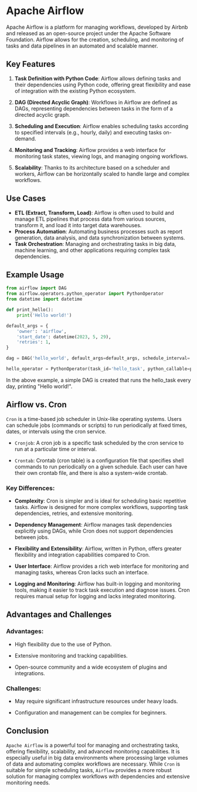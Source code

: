# Apache Airflow

Apache Airflow is a platform for managing workflows, developed by Airbnb and released as an open-source project under the Apache Software Foundation. Airflow allows for the creation, scheduling, and monitoring of tasks and data pipelines in an automated and scalable manner.

## Key Features
1. **Task Definition with Python Code**: Airflow allows defining tasks and their dependencies using Python code, offering great flexibility and ease of integration with the existing Python ecosystem.

2. **DAG (Directed Acyclic Graph)**: Workflows in Airflow are defined as DAGs, representing dependencies between tasks in the form of a directed acyclic graph.

3. **Scheduling and Execution**: Airflow enables scheduling tasks according to specified intervals (e.g., hourly, daily) and executing tasks on-demand.

4. **Monitoring and Tracking**: Airflow provides a web interface for monitoring task states, viewing logs, and managing ongoing workflows.

5. **Scalability**: Thanks to its architecture based on a scheduler and workers, Airflow can be horizontally scaled to handle large and complex workflows.

## Use Cases
- **ETL (Extract, Transform, Load)**: Airflow is often used to build and manage ETL pipelines that process data from various sources, transform it, and load it into target data warehouses.
- **Process Automation**: Automating business processes such as report generation, data analysis, and data synchronization between systems.
- **Task Orchestration**: Managing and orchestrating tasks in big data, machine learning, and other applications requiring complex task dependencies.

## Example Usage
```python
from airflow import DAG
from airflow.operators.python_operator import PythonOperator
from datetime import datetime

def print_hello():
    print('Hello world!')

default_args = {
    'owner': 'airflow',
    'start_date': datetime(2023, 5, 29),
    'retries': 1,
}

dag = DAG('hello_world', default_args=default_args, schedule_interval='@daily')

hello_operator = PythonOperator(task_id='hello_task', python_callable=print_hello, dag=dag)
```
In the above example, a simple DAG is created that runs the hello_task every day, printing "Hello world!".

## Airflow vs. Cron

`Cron` is a time-based job scheduler in Unix-like operating systems. Users can schedule jobs (commands or scripts) to run periodically at fixed times, dates, or intervals using the cron service.

- `Cronjob`: A cron job is a specific task scheduled by the cron service to run at a particular time or interval.

- `Crontab`: Crontab (cron table) is a configuration file that specifies shell commands to run periodically on a given schedule. Each user can have their own crontab file, and there is also a system-wide crontab.

### Key Differences:

- **Complexity**: Cron is simpler and is ideal for scheduling basic repetitive tasks. Airflow is designed for more complex workflows, supporting task dependencies, retries, and extensive monitoring.

- **Dependency Management**: Airflow manages task dependencies explicitly using DAGs, while Cron does not support dependencies between jobs.

- **Flexibility and Extensibility**: Airflow, written in Python, offers greater flexibility and integration capabilities compared to Cron.

- **User Interface**: Airflow provides a rich web interface for monitoring and managing tasks, whereas Cron lacks such an interface.

- **Logging and Monitoring**: Airflow has built-in logging and monitoring tools, making it easier to track task execution and diagnose issues. Cron requires manual setup for logging and lacks integrated monitoring.

## Advantages and Challenges

### Advantages:

- High flexibility due to the use of Python.

- Extensive monitoring and tracking capabilities.

- Open-source community and a wide ecosystem of plugins and integrations.

###  Challenges:

- May require significant infrastructure resources under heavy loads.

- Configuration and management can be complex for beginners.

## Conclusion

`Apache Airflow` is a powerful tool for managing and orchestrating tasks, offering flexibility, scalability, and advanced monitoring capabilities. It is especially useful in big data environments where processing large volumes of data and automating complex workflows are necessary. While `Cron` is suitable for simple scheduling tasks, `Airflow` provides a more robust solution for managing complex workflows with dependencies and extensive monitoring needs.
